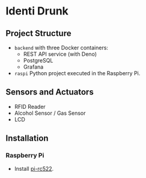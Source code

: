 # Identi Drunk

## Project Structure

- `backend` with three Docker containers:
  - REST API service (with Deno)
  - PostgreSQL
  - Grafana
- `raspi` Python project executed in the Raspberry Pi.

## Sensors and Actuators

- RFID Reader
- Alcohol Sensor / Gas Sensor
- LCD

## Installation

### Raspberry Pi

- Install [pi-rc522](https://github.com/ondryaso/pi-rc522).
